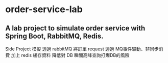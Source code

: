 # order-service-lab
## A lab project to simulate order service with Spring Boot, RabbitMQ, Redis.
Side Project 模擬 透過 rabbitMQ 將訂單 request 透過 MQ事件驅動、非同步消費 加上 redis 緩存資料 降低對 DB 瞬間高峰查詢打爆DB的風險
